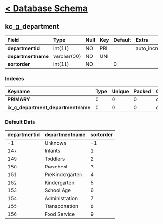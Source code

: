 # [< Database Schema](DatabaseSchema.md) #

## kc\_g\_department ##
| **Field** | Type | Null | Key | Default | Extra | Comment |
|:----------|:-----|:-----|:----|:--------|:------|:--------|
| **departmentid** | int(11) | NO | PRI |  | auto\_increment |  |
| **departmentname** | varchar(30) | NO | UNI |  |  |  |
| **sortorder** | int(11) | NO |  | 0 |  |  |


### Indexes ###
| **Keyname** | Type | Unique | Packed | Column | Seq | Cardinality | Collation | Null | Comment |
|:------------|:-----|:-------|:-------|:-------|:----|:------------|:----------|:-----|:--------|
| **PRIMARY** | 0 | 0 | 0 | departmentid | 1 | 10 | A | 0 | 0 |
| **ix\_g\_department\_departmentname** | 0 | 0 | 0 | departmentname | 1 | 10 | A | 0 | 0 |


### Default Data ###
| departmentid | departmentname | sortorder |
|:-------------|:---------------|:----------|
| -1 | Unknown | -1 |
| 147 | Infants | 1 |
| 149 | Toddlers | 2 |
| 150 | Preschool | 3 |
| 151 | PreKindergarten | 4 |
| 152 | Kindergarten | 5 |
| 153 | School Age | 6 |
| 154 | Administration | 7 |
| 155 | Transportation | 8 |
| 156 | Food Service | 9 |